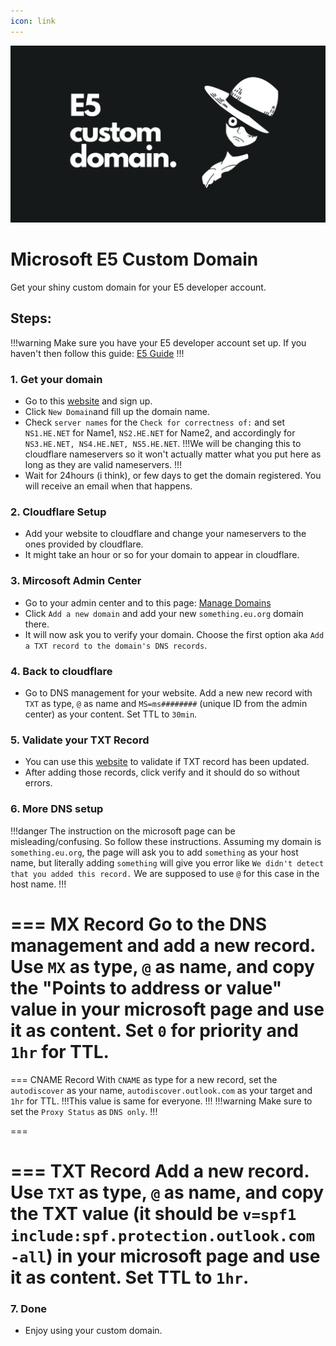 ```yaml
---
icon: link
---
```

![](../static/e5custom.png)

# Microsoft E5 Custom Domain
Get your shiny custom domain for your E5 developer account.

## Steps:

!!!warning Make sure you have your E5 developer account set up.
If you haven't then follow this guide: [E5 Guide](https://rentry.co/E5Register)
!!!

### 1. Get your domain
- Go to this [website](https://nic.eu.org/arf/en/login/) and sign up.
- Click `New Domain`and fill up the domain name.
- Check `server names` for the `Check for correctness of:` and set `NS1.HE.NET` for Name1, `NS2.HE.NET` for Name2, and accordingly for `NS3.HE.NET, NS4.HE.NET, NS5.HE.NET`. 
!!!We will be changing this to cloudflare nameservers so it won't actually matter what you put here as long as they are valid nameservers.
!!!
- Wait for 24hours (i think), or few days to get the domain registered. You will receive an email when that happens.


### 2. Cloudflare Setup
- Add your website to cloudflare and change your nameservers to the ones provided by cloudflare.
- It might take an hour or so for your domain to appear in cloudflare.

### 3. Mircosoft Admin Center
- Go to your admin center and to this page: [Manage Domains](https://admin.microsoft.com/Adminportal/Home#/Domains)
- Click `Add a new domain` and add your new `something.eu.org` domain there.
- It will now ask you to verify your domain. Choose the first option aka `Add a TXT record to the domain's DNS records`.

### 4. Back to cloudflare
- Go to DNS management for your website. Add a new new record with `TXT` as type, `@` as name and `MS=ms########` (unique ID from the admin center) as your content. Set TTL to `30min`.

### 5. Validate your TXT Record
- You can use this [website](https://www.kitterman.com/spf/validate.html?) to validate if TXT record has been updated.
- After adding those records, click verify and it should do so without errors.

### 6. More DNS setup

!!!danger The instruction on the microsoft page can be misleading/confusing. So follow these instructions.
Assuming my domain is `something.eu.org`, the page will ask you to add `something` as your host name, but literally adding `something`   will give you error like `We didn't detect that you added this record.` We are supposed to use `@` for this case in the host name.
!!!

=== MX Record
Go to the DNS management and add a new record. Use `MX` as type, `@` as name, and copy the "Points to address or value" value in your microsoft page and use it as content. Set `0` for priority and `1hr` for TTL.
===

=== CNAME Record
With `CNAME` as type for a new record, set the `autodiscover` as your name, `autodiscover.outlook.com` as your target and `1hr` for TTL. 
!!!This value is same for everyone.
!!!
!!!warning Make sure to set the `Proxy Status` as `DNS only`.
!!!

===

=== TXT Record
Add a new record. Use `TXT` as type, `@` as name, and copy the TXT value  (it should be `v=spf1 include:spf.protection.outlook.com -all`) in your microsoft page and use it as content. Set TTL to `1hr`.
===

### 7. Done
- Enjoy using your custom domain.
